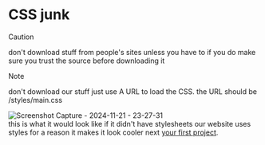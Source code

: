 # CSS junk
> [!CAUTION]
> don't download stuff from people's sites unless you have to if you do make sure you trust the source before downloading it

> [!NOTE]
> don't download our stuff just use A URL to load the CSS.
> the URL should be /styles/main.css

![Screenshot Capture - 2024-11-21 - 23-27-31](https://github.com/user-attachments/assets/c27efcfa-8ba2-471a-92a5-885504e7c649)                                                                       
this is what it would look like if it didn't have stylesheets
our website uses styles for a 
reason it makes it look cooler
next [your first project](3.md).
